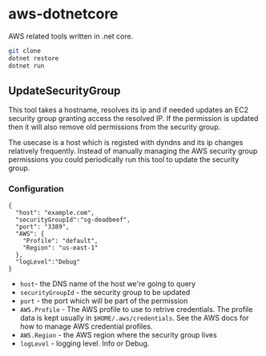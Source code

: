 # aws-dotnetcore

AWS related tools written in .net core.
```bash
git clone
dotnet restore
dotnet run
```

## UpdateSecurityGroup

This tool takes a hostname, resolves its ip and if needed updates an EC2 security group granting access the resolved IP. If the permission is updated then it will also
remove old  permissions from the security group. 

The usecase is a host which is registed with dyndns and its ip changes relatively frequently. 
Instead of manually managing the AWS security group permissions you could periodically run this tool to update the security group.  


### Configuration

```
{
  "host": "example.com",
  "securityGroupId":"sg-deadbeef",
  "port": "3389",
  "AWS": {
    "Profile": "default",
    "Region": "us-east-1"
  },
  "logLevel":"Debug"
}
```

* `host`- the DNS name of the host we're going to query
* `securityGroupId` - the security group to be updated
* `port` - the port which will be part of the permission 
* `AWS.Profile` - The AWS profile  to use to retrive credentials. The profile data is kept usually in `$HOME/.aws/credentials`. See the AWS docs for how to manage AWS credential profiles.
* `AWS.Region` - the AWS region where the security group lives
* `logLevel` - logging level. Info or Debug.